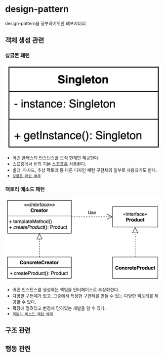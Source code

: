 # design-pattern
design-pattern을 공부하기위한 레포지터리

## 객체 생성 관련
### 싱글톤 패턴
![singleton](./img/singleton.png)
- 어떤 클래스의 인스턴스를 오직 한개만 제공한다.
- 스프링에서 빈의 기본 스코프로 사용된다.
- 빌더, 파사드, 추상 팩토리 등 다른 디자인 패턴 구현체의 일부로 사용되기도 한다. 
- [`싱클톤 패턴 예제`](src/main/java/example/_1_creational/_1_singleton)

### 팩토리 메소드 패턴
![abstract_factory](./img/factory_method.png)
- 어떤 인스턴스를 생성하는 책임을 인터페이스로 추상화한다.
- 다양한 구현체가 있고, 그중에서 특정한 구현체를 만들 수 있는 다양한 팩토리를 제공할 수 있다.
- 확장에 열려있고 변경에 닫혀있는 개발을 할 수 있다.
- [`팩토리 메소드 패턴 예제`](src/main/java/example/_1_creational/_2_factory_method)

## 구조 관련

## 행동 관련


